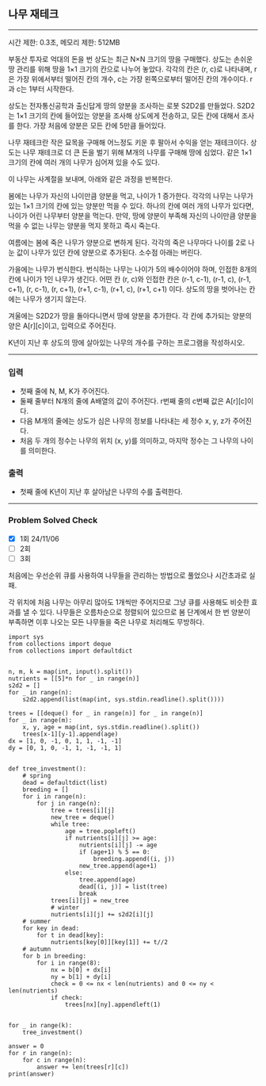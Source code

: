 ## 나무 재테크

---

시간 제한: 0.3초, 메모리 제한: 512MB

부동산 투자로 억대의 돈을 번 상도는 최근 N×N 크기의 땅을 구매했다. 상도는 손쉬운 땅 관리를 위해 땅을 1×1 크기의 칸으로 나누어 놓았다. 
각각의 칸은 (r, c)로 나타내며, r은 가장 위에서부터 떨어진 칸의 개수, c는 가장 왼쪽으로부터 떨어진 칸의 개수이다. r과 c는 1부터 시작한다.

상도는 전자통신공학과 출신답게 땅의 양분을 조사하는 로봇 S2D2를 만들었다. 
S2D2는 1×1 크기의 칸에 들어있는 양분을 조사해 상도에게 전송하고, 모든 칸에 대해서 조사를 한다. 
가장 처음에 양분은 모든 칸에 5만큼 들어있다.

나무 재테크란 작은 묘목을 구매해 어느정도 키운 후 팔아서 수익을 얻는 재테크이다. 
상도는 나무 재테크로 더 큰 돈을 벌기 위해 M개의 나무를 구매해 땅에 심었다. 
같은 1×1 크기의 칸에 여러 개의 나무가 심어져 있을 수도 있다.

이 나무는 사계절을 보내며, 아래와 같은 과정을 반복한다.

봄에는 나무가 자신의 나이만큼 양분을 먹고, 나이가 1 증가한다. 
각각의 나무는 나무가 있는 1×1 크기의 칸에 있는 양분만 먹을 수 있다. 
하나의 칸에 여러 개의 나무가 있다면, 나이가 어린 나무부터 양분을 먹는다. 
만약, 땅에 양분이 부족해 자신의 나이만큼 양분을 먹을 수 없는 나무는 양분을 먹지 못하고 즉시 죽는다.

여름에는 봄에 죽은 나무가 양분으로 변하게 된다. 
각각의 죽은 나무마다 나이를 2로 나눈 값이 나무가 있던 칸에 양분으로 추가된다. 소수점 아래는 버린다.

가을에는 나무가 번식한다. 번식하는 나무는 나이가 5의 배수이어야 하며, 인접한 8개의 칸에 나이가 1인 나무가 생긴다. 
어떤 칸 (r, c)와 인접한 칸은 (r-1, c-1), (r-1, c), (r-1, c+1), (r, c-1), (r, c+1), (r+1, c-1), (r+1, c), (r+1, c+1) 이다. 
상도의 땅을 벗어나는 칸에는 나무가 생기지 않는다.

겨울에는 S2D2가 땅을 돌아다니면서 땅에 양분을 추가한다. 
각 칸에 추가되는 양분의 양은 A[r][c]이고, 입력으로 주어진다.

K년이 지난 후 상도의 땅에 살아있는 나무의 개수를 구하는 프로그램을 작성하시오.

---

### 입력

- 첫째 줄에 N, M, K가 주어진다.
- 둘째 줄부터 N개의 줄에 A배열의 값이 주어진다. r번째 줄의 c번째 값은 A[r][c]이다.
- 다음 M개의 줄에는 상도가 심은 나무의 정보를 나타내는 세 정수 x, y, z가 주어진다. 
- 처음 두 개의 정수는 나무의 위치 (x, y)를 의미하고, 마지막 정수는 그 나무의 나이를 의미한다.

### 출력

- 첫째 줄에 K년이 지난 후 살아남은 나무의 수를 출력한다.

---
### Problem Solved Check
- [x] 1회 24/11/06 
- [ ] 2회
- [ ] 3회

처음에는 우선순위 큐를 사용하여 나무들을 관리하는 방법으로 풀었으나 시간초과로 실패.

각 위치에 처음 나무는 아무리 많아도 1개씩만 주어지므로 그냥 큐를 사용해도 비슷한 효과를 낼 수 있다.
나무들은 오름차순으로 정렬되어 있으므로 봄 단계에서 한 번 양분이 부족하면 이후 나오는 모든 나무들을 죽은 나무로 처리해도 무방하다. 
~~~
import sys
from collections import deque
from collections import defaultdict


n, m, k = map(int, input().split())
nutrients = [[5]*n for _ in range(n)]
s2d2 = []
for _ in range(n):
    s2d2.append(list(map(int, sys.stdin.readline().split())))

trees = [[deque() for _ in range(n)] for _ in range(n)]
for _ in range(m):
    x, y, age = map(int, sys.stdin.readline().split())
    trees[x-1][y-1].append(age)
dx = [1, 0, -1, 0, 1, 1, -1, -1]
dy = [0, 1, 0, -1, 1, -1, -1, 1]


def tree_investment():
    # spring
    dead = defaultdict(list)
    breeding = []
    for i in range(n):
        for j in range(n):
            tree = trees[i][j]
            new_tree = deque()
            while tree:
                age = tree.popleft()
                if nutrients[i][j] >= age:
                    nutrients[i][j] -= age
                    if (age+1) % 5 == 0:
                        breeding.append((i, j))
                    new_tree.append(age+1)
                else:
                    tree.append(age)
                    dead[(i, j)] = list(tree)
                    break
            trees[i][j] = new_tree
            # winter
            nutrients[i][j] += s2d2[i][j]
    # summer
    for key in dead:
        for t in dead[key]:
            nutrients[key[0]][key[1]] += t//2
    # autumn
    for b in breeding:
        for i in range(8):
            nx = b[0] + dx[i]
            ny = b[1] + dy[i]
            check = 0 <= nx < len(nutrients) and 0 <= ny < len(nutrients)
            if check:
                trees[nx][ny].appendleft(1)


for _ in range(k):
    tree_investment()

answer = 0
for r in range(n):
    for c in range(n):
        answer += len(trees[r][c])
print(answer)

~~~
